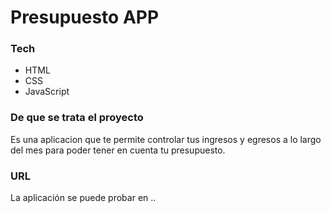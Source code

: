 # Presupuesto APP

### Tech
- HTML
- CSS
- JavaScript

### De que se trata el proyecto

Es una aplicacion que te permite controlar tus ingresos y egresos a lo largo del mes para poder tener en cuenta tu presupuesto.


### URL 

La aplicación se puede probar en ..